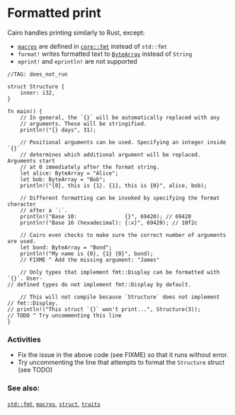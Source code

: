 # Formatted print

Cairo handles printing similarly to Rust, except:

- [`macros`][macros] are defined in [`core::fmt`][fmt] instead of `std::fmt`
- `format!` writes formatted text to [`ByteArray`][bytearray] instead of `String`
- `eprint!` and `eprintln!` are not supported

```cairo,editable
//TAG: does_not_run

struct Structure {
    inner: i32,
}

fn main() {
    // In general, the `{}` will be automatically replaced with any
    // arguments. These will be stringified.
    println!("{} days", 31);

    // Positional arguments can be used. Specifying an integer inside `{}`
    // determines which additional argument will be replaced. Arguments start
    // at 0 immediately after the format string.
    let alice: ByteArray = "Alice";
    let bob: ByteArray = "Bob";
    println!("{0}, this is {1}. {1}, this is {0}", alice, bob);

    // Different formatting can be invoked by specifying the format character
    // after a `:`.
    println!("Base 10:               {}", 69420); // 69420
    println!("Base 16 (hexadecimal): {:x}", 69420); // 10f2c

    // Cairo even checks to make sure the correct number of arguments are used.
    let bond: ByteArray = "Bond";
    println!("My name is {0}, {1} {0}", bond);
    // FIXME ^ Add the missing argument: "James"

    // Only types that implement fmt::Display can be formatted with `{}`. User-
// defined types do not implement fmt::Display by default.

    // This will not compile because `Structure` does not implement
// fmt::Display.
// println!("This struct `{}` won't print...", Structure(3));
// TODO ^ Try uncommenting this line
}
```

<!-- [`core::fmt`][fmt] contains many [`traits`][traits] which govern the display of text. The base form of two important ones are listed below:

- `fmt::Debug`: Uses the `{:?}` marker. Format text for debugging purposes.
- `fmt::Display`: Uses the `{}` marker. Format text in a more elegant, user
  friendly fashion.

Here, we used `fmt::Display` because the std library provides implementations
for these types. To print text for custom types, more steps are required. -->

### Activities

- Fix the issue in the above code (see FIXME) so that it runs without
  error.
- Try uncommenting the line that attempts to format the `Structure` struct
  (see TODO)

### See also:

[`std::fmt`][fmt], [`macros`][macros], [`struct`][structs], [`traits`][traits]

[fmt]: https://docs.swmansion.com/scarb/corelib/core-fmt.html
[macros]: https://book.cairo-lang.org/ch12-05-macros.html?#macros
[bytearray]: ../core/bytearrays.md
[structs]: ../custom_types/structs.md
[traits]: https://docs.swmansion.com/scarb/corelib/core-fmt.html#traits
[attribute]: ../attribute.md
